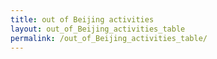 ```yaml
---
title: out of Beijing activities
layout: out_of_Beijing_activities_table
permalink: /out_of_Beijing_activities_table/
---
```



